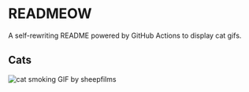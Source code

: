 # READMEOW

A self-rewriting README powered by GitHub Actions to display cat gifs.

## Cats

![cat smoking GIF by sheepfilms](https://media0.giphy.com/media/l0ExdMHUDKteztyfe/200.gif?cid=9acd02dasl6nywk2ld9imx804n736s5x2ssu70voqafo16xy&ep=v1_gifs_search&rid=200.gif&ct=g)
